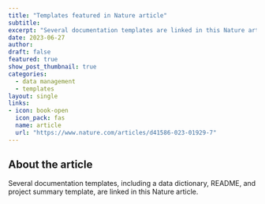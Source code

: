 ```yaml
---
title: "Templates featured in Nature article"
subtitle: 
excerpt: "Several documentation templates are linked in this Nature article."
date: 2023-06-27
author:
draft: false
featured: true
show_post_thumbnail: true
categories:
  - data management
  - templates
layout: single
links:
- icon: book-open
  icon_pack: fas
  name: article
  url: "https://www.nature.com/articles/d41586-023-01929-7"
---
```


## About the article

Several documentation templates, including a data dictionary, README, and project summary template, are linked in this Nature article.


